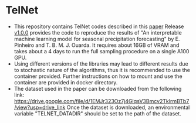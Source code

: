 # TelNet

- This repository contains TelNet codes described in this [paper](https://www.nature.com/articles/s43247-025-02207-2) 
Release [v1.0.0](https://github.com/enzopinheiro/telnet/tree/v1.0.0) provides the code to reproduce the results of "An interpretable machine learning model for seasonal precipitation forecasting" by E. Pinheiro and T. B. M. J. Ouarda. It requires about 16GB of VRAM and takes about a 4 days to run the full sampling procedure on a single A100 GPU.
- Using different versions of the libraries may lead to different results due to stochastic nature of the algorithms, thus it is recommended to use the container provided. Further instructions on how to mount and use the container are provided in docker directory.
- The dataset used in the paper can be downloaded from the following link: 
https://drive.google.com/file/d/1EMJr323Oz7j4GIqsV3Bmcv2TklrmBTb7/view?usp=drive_link
Once the dataset is downloaded, an environmental variable "TELNET_DATADIR" should be set to the path of the dataset.